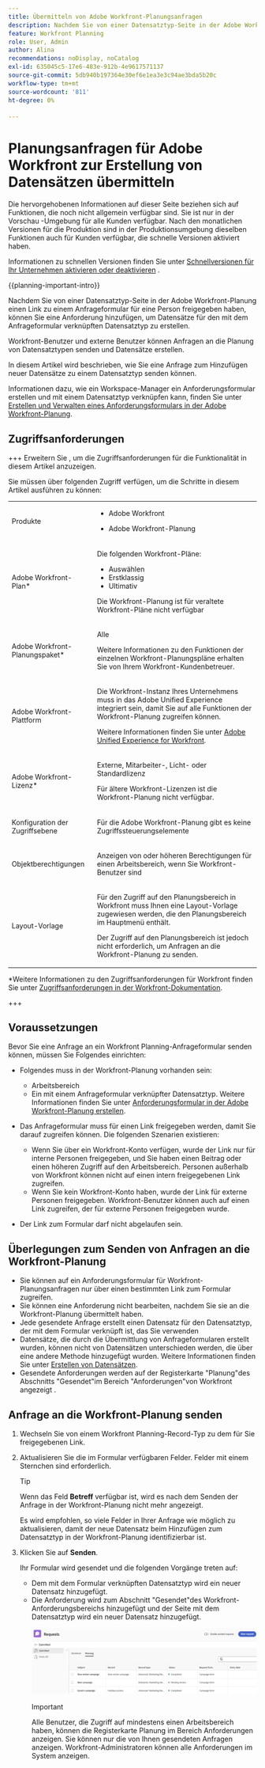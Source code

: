 ```yaml
---
title: Übermitteln von Adobe Workfront-Planungsanfragen
description: Nachdem Sie von einer Datensatztyp-Seite in der Adobe Workfront-Planung einen Link zu einem Anfrageformular für eine Person freigegeben haben, können Sie eine Anforderung hinzufügen, um Datensätze für den mit dem Anfrageformular verknüpften Datensatztyp zu erstellen.
feature: Workfront Planning
role: User, Admin
author: Alina
recommendations: noDisplay, noCatalog
exl-id: 635045c5-17e6-483e-912b-4e9617571137
source-git-commit: 5db940b197364e30ef6e1ea3e3c94ae3bda5b20c
workflow-type: tm+mt
source-wordcount: '811'
ht-degree: 0%

---
```


# Planungsanfragen für Adobe Workfront zur Erstellung von Datensätzen übermitteln

<!--update title when there will be more functionality added to the Planning requests, besides creating records-->

<span class="preview">Die hervorgehobenen Informationen auf dieser Seite beziehen sich auf Funktionen, die noch nicht allgemein verfügbar sind. Sie ist nur in der Vorschau -Umgebung für alle Kunden verfügbar. Nach den monatlichen Versionen für die Produktion sind in der Produktionsumgebung dieselben Funktionen auch für Kunden verfügbar, die schnelle Versionen aktiviert haben. </span>

<span class="preview">Informationen zu schnellen Versionen finden Sie unter [Schnellversionen für Ihr Unternehmen aktivieren oder deaktivieren](/help/quicksilver/administration-and-setup/set-up-workfront/configure-system-defaults/enable-fast-release-process.md) </span>.

{{planning-important-intro}}

Nachdem Sie von einer Datensatztyp-Seite in der Adobe Workfront-Planung einen Link zu einem Anfrageformular für eine Person freigegeben haben, können Sie eine Anforderung hinzufügen, um Datensätze für den mit dem Anfrageformular verknüpften Datensatztyp zu erstellen.

Workfront-Benutzer und externe Benutzer können Anfragen an die Planung von Datensatztypen senden und Datensätze erstellen. <!--double check on the external users-->

In diesem Artikel wird beschrieben, wie Sie eine Anfrage zum Hinzufügen neuer Datensätze zu einem Datensatztyp senden können.

Informationen dazu, wie ein Workspace-Manager ein Anforderungsformular erstellen und mit einem Datensatztyp verknüpfen kann, finden Sie unter [Erstellen und Verwalten eines Anforderungsformulars in der Adobe Workfront-Planung](/help/quicksilver/planning/requests/create-request-form.md).

## Zugriffsanforderungen

+++ Erweitern Sie , um die Zugriffsanforderungen für die Funktionalität in diesem Artikel anzuzeigen.

Sie müssen über folgenden Zugriff verfügen, um die Schritte in diesem Artikel ausführen zu können:

<table style="table-layout:auto">
 <col>
 </col>
 <col>
 </col>
 <tbody>
    <tr>
<tr>
<td>
   <p> Produkte</p> </td>
   <td>
   <ul><li><p> Adobe Workfront</p></li>
   <li><p> Adobe Workfront-Planung<p></li></ul></td>
  </tr>  
 <tr>
   <td role="rowheader"><p>Adobe Workfront-Plan*</p></td>
   <td>
<p>Die folgenden Workfront-Pläne:</p>
<ul><li>Auswählen</li>
<li>Erstklassig</li>
<li>Ultimativ</li></ul>
<p>Die Workfront-Planung ist für veraltete Workfront-Pläne nicht verfügbar</p>
   </td>
<tr>
   <td role="rowheader"><p>Adobe Workfront-Planungspaket*</p></td>
   <td>
<p>Alle </p>  
<p>Weitere Informationen zu den Funktionen der einzelnen Workfront-Planungspläne erhalten Sie von Ihrem Workfront-Kundenbetreuer. </td>
<tr>
   <td role="rowheader"><p>Adobe Workfront-Plattform</p></td>
   <td>
<p>Die Workfront-Instanz Ihres Unternehmens muss in das Adobe Unified Experience integriert sein, damit Sie auf alle Funktionen der Workfront-Planung zugreifen können.</p>
<p>Weitere Informationen finden Sie unter <a href="/help/quicksilver/workfront-basics/navigate-workfront/workfront-navigation/adobe-unified-experience.md">Adobe Unified Experience for Workfront</a>. </p>
   </td>

</tr>
  </tr>
  <tr>
   <td role="rowheader"><p>Adobe Workfront-Lizenz*</p></td>
   <td>
   <p>Externe, Mitarbeiter-, Licht- oder Standardlizenz</p>
   <p>Für ältere Workfront-Lizenzen ist die Workfront-Planung nicht verfügbar.</p>
  </td>
  </tr>
  <tr>
   <td role="rowheader"><p>Konfiguration der Zugriffsebene</p></td>
   <td> <p>Für die Adobe Workfront-Planung gibt es keine Zugriffssteuerungselemente</p>  
</td>
  </tr>
<tr>
   <td role="rowheader"><p>Objektberechtigungen</p></td>
   <td>
   <p>Anzeigen von oder höheren Berechtigungen für einen Arbeitsbereich, wenn Sie Workfront-Benutzer sind</p> 
  </td>
  </tr>
<tr>
   <td role="rowheader"><p>Layout-Vorlage</p></td>
   <td> <p>Für den Zugriff auf den Planungsbereich in Workfront muss Ihnen eine Layout-Vorlage zugewiesen werden, die den Planungsbereich im Hauptmenü enthält. </p>
   <p> Der Zugriff auf den Planungsbereich ist jedoch nicht erforderlich, um Anfragen an die Workfront-Planung zu senden. </p>  
</td>
  </tr>
 </tbody>
</table>

*Weitere Informationen zu den Zugriffsanforderungen für Workfront finden Sie unter [Zugriffsanforderungen in der Workfront-Dokumentation](/help/quicksilver/administration-and-setup/add-users/access-levels-and-object-permissions/access-level-requirements-in-documentation.md).

+++

## Voraussetzungen

Bevor Sie eine Anfrage an ein Workfront Planning-Anfrageformular senden können, müssen Sie Folgendes einrichten:

* Folgendes muss in der Workfront-Planung vorhanden sein:

   * Arbeitsbereich
   * Ein mit einem Anfrageformular verknüpfter Datensatztyp. Weitere Informationen finden Sie unter [Anforderungsformular in der Adobe Workfront-Planung erstellen](/help/quicksilver/planning/requests/create-request-form.md).

* Das Anfrageformular muss für einen Link freigegeben werden, damit Sie darauf zugreifen können. Die folgenden Szenarien existieren:

   * Wenn Sie über ein Workfront-Konto verfügen, wurde der Link nur für interne Personen freigegeben, und Sie haben einen Beitrag oder einen höheren Zugriff auf den Arbeitsbereich. Personen außerhalb von Workfront können nicht auf einen intern freigegebenen Link zugreifen.
   * Wenn Sie kein Workfront-Konto haben, wurde der Link für externe Personen freigegeben. Workfront-Benutzer können auch auf einen Link zugreifen, der für externe Personen freigegeben wurde.

* Der Link zum Formular darf nicht abgelaufen sein.

## Überlegungen zum Senden von Anfragen an die Workfront-Planung

* Sie können auf ein Anforderungsformular für Workfront-Planungsanfragen nur über einen bestimmten Link zum Formular zugreifen.
* Sie können eine Anforderung nicht bearbeiten, nachdem Sie sie an die Workfront-Planung übermittelt haben.
* Jede gesendete Anfrage erstellt einen Datensatz für den Datensatztyp, der mit dem Formular verknüpft ist, das Sie <!--<span class="preview">if the form is not associated with an approval, or if the approval has been granted.</span> --> verwenden
* Datensätze, die durch die Übermittlung von Anfrageformularen erstellt wurden, können nicht von Datensätzen unterschieden werden, die über eine andere Methode hinzugefügt wurden. Weitere Informationen finden Sie unter [Erstellen von Datensätzen](/help/quicksilver/planning/records/create-records.md).
* <span class="preview">Gesendete Anforderungen werden auf der Registerkarte &quot;Planung&quot;des Abschnitts &quot;Gesendet&quot;im Bereich &quot;Anforderungen&quot;von Workfront angezeigt </span>.

<!--Not sure how to change the request status, but dev also said: Changing the names of the statuses might lead to some incosistency between unified-approvals-service and intake-approvals-flow.-->


## Anfrage an die Workfront-Planung senden

1. Wechseln Sie von einem Workfront Planning-Record-Typ zu dem für Sie freigegebenen Link.

1. Aktualisieren Sie die im Formular verfügbaren Felder. Felder mit einem Sternchen sind erforderlich.

   >[!TIP]
   >
   >   Wenn das Feld **Betreff** verfügbar ist, wird es nach dem Senden der Anfrage in der Workfront-Planung nicht mehr angezeigt.
   >
   >Es wird empfohlen, so viele Felder in Ihrer Anfrage wie möglich zu aktualisieren, damit der neue Datensatz beim Hinzufügen zum Datensatztyp in der Workfront-Planung identifizierbar ist.

1. Klicken Sie auf **Senden**.

   Ihr Formular wird gesendet und die folgenden Vorgänge treten auf:

   * <!--If the request form was not associated with an approval, or <span class="preview">if the approval was granted</span>, a-->Dem mit dem Formular verknüpften Datensatztyp wird ein neuer Datensatz hinzugefügt.


   * <!--If the request form was not associated with an approval, the--> <span class="preview"> Die Anforderung wird zum Abschnitt &quot;Gesendet&quot;des Workfront-Anforderungsbereichs hinzugefügt und der Seite mit dem Datensatztyp wird ein neuer Datensatz hinzugefügt.</span>

     ![](assets/planning-tab-in-requests.png)

     >[!IMPORTANT]
     >
     ><span class="preview">Alle Benutzer, die Zugriff auf mindestens einen Arbeitsbereich haben, können die Registerkarte Planung im Bereich Anforderungen anzeigen. Sie können nur die von Ihnen gesendeten Anfragen anzeigen. Workfront-Administratoren können alle Anforderungen im System anzeigen. </span> <!--ensure this is correct; asking team in slack-->

   <!--
   * <span class="preview">If the request form was associated with an approval, the request is temporarily saved to the Planning tab in the Submitted section of the Workfront Requests area. No record is created for the record type associated with the request form.</span>

      <span class="preview">For information, see [Add an approval to a request form](/help/quicksilver/planning/requests/add-approval-to-request-form.md).</span>  
   -->
   <!--

   * <span class="preview">You receive an in-app and an email notification that the request has either been submitted successfully or has been sent for review.</span> 
   * <span class="preview">If the request form was associated with an approval, the approvers receive an in-app and an email notification to review and approve the request.</span> 
   -->



